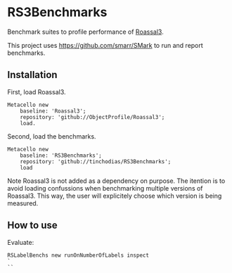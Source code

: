 # RS3Benchmarks
Benchmark suites to profile performance of [Roassal3](https://github.com/objectprofile/roassal3).

This project uses https://github.com/smarr/SMark to run and report benchmarks.

## Installation
First, load Roassal3.

```Smalltalk
Metacello new
	baseline: 'Roassal3';
	repository: 'github://ObjectProfile/Roassal3';
	load.
```

Second, load the benchmarks.
```Smalltalk
Metacello new
	baseline: 'RS3Benchmarks';
	repository: 'github://tinchodias/RS3Benchmarks';
	load
```

Note Roassal3 is not added as a dependency on purpose. The itention is to avoid loading confussions when benchmarking multiple versions of Roassal3. This way, the user will explicitely choose which version is being measured.

## How to use
Evaluate:

```Smalltalk
RSLabelBenchs new runOnNumberOfLabels inspect
`
``
